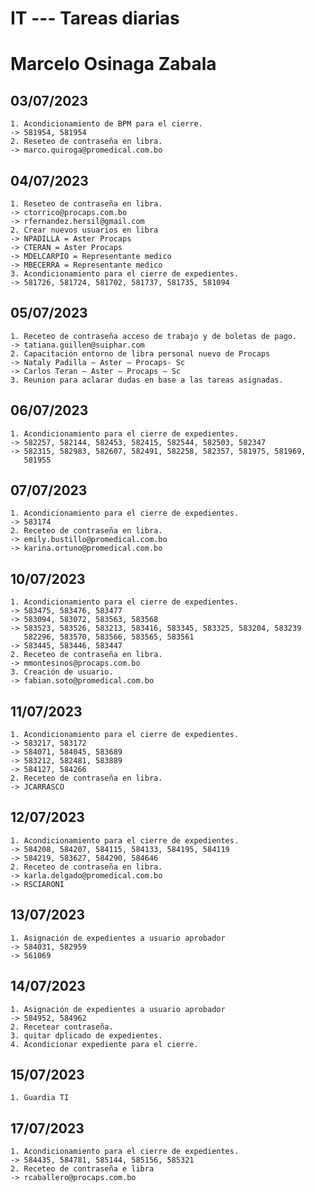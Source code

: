 # IT --- Tareas diarias
# Marcelo Osinaga Zabala
## 03/07/2023
    1. Acondicionamiento de BPM para el cierre.
    -> 581954, 581954
    2. Reseteo de contraseña en libra.
    -> marco.quiroga@promedical.com.bo
## 04/07/2023
    1. Reseteo de contraseña en libra.
    -> ctorrico@procaps.com.bo
    -> rfernandez.hersil@gmail.com
    2. Crear nuevos usuarios en libra 
    -> NPADILLA = Aster Procaps
    -> CTERAN = Aster Procaps
    -> MDELCARPIO = Representante medico
    -> MBECERRA = Representante medico
    3. Acondicionamiento para el cierre de expedientes. 
    -> 581726, 581724, 581702, 581737, 581735, 581094 
## 05/07/2023
    1. Receteo de contraseña acceso de trabajo y de boletas de pago.
    -> tatiana.guillen@suiphar.com
    2. Capacitación entorno de libra personal nuevo de Procaps
    -> Nataly Padilla – Aster – Procaps- Sc
    -> Carlos Teran – Aster – Procaps – Sc
    3. Reunion para aclarar dudas en base a las tareas asignadas.
## 06/07/2023
    1. Acondicionamiento para el cierre de expedientes. 
    -> 582257, 582144, 582453, 582415, 582544, 582503, 582347
    -> 582315, 582983, 582607, 582491, 582258, 582357, 581975, 581969,
       581955 
## 07/07/2023
    1. Acondicionamiento para el cierre de expedientes.
    -> 583174
    2. Receteo de contraseña en libra.
    -> emily.bustillo@promedical.com.bo
    -> karina.ortuno@promedical.com.bo
## 10/07/2023
    1. Acondicionamiento para el cierre de expedientes.
    -> 583475, 583476, 583477
    -> 583094, 583072, 583563, 583568
    -> 583523, 583526, 583213, 583416, 583345, 583325, 583204, 583239
       582296, 583570, 583566, 583565, 583561 
    -> 583445, 583446, 583447
    2. Receteo de contraseña en libra.
    -> mmontesinos@procaps.com.bo
    3. Creación de usuario.
    -> fabian.soto@promedical.com.bo
## 11/07/2023
    1. Acondicionamiento para el cierre de expedientes.
    -> 583217, 583172
    -> 584071, 584045, 583689
    -> 583212, 582481, 583889
    -> 584127, 584266
    2. Receteo de contraseña en libra.
    -> JCARRASCO
## 12/07/2023
    1. Acondicionamiento para el cierre de expedientes.
    -> 584208, 584207, 584115, 584133, 584195, 584119
    -> 584219, 583627, 584290, 584646
    2. Receteo de contraseña en libra.
    -> karla.delgado@promedical.com.bo
    -> RSCIARONI
## 13/07/2023
    1. Asignación de expedientes a usuario aprobador
    -> 584031, 582959
    -> 561069 
## 14/07/2023
    1. Asignación de expedientes a usuario aprobador
    -> 584952, 584962
    2. Recetear contraseña.
    3. quitar dplicado de expedientes.
    4. Acondicionar expediente para el cierre.
## 15/07/2023
    1. Guardia TI
## 17/07/2023
    1. Acondicionamiento para el cierre de expedientes.
    -> 584435, 584781, 585144, 585156, 585321
    2. Receteo de contraseña e libra
    -> rcaballero@procaps.com.bo
    

